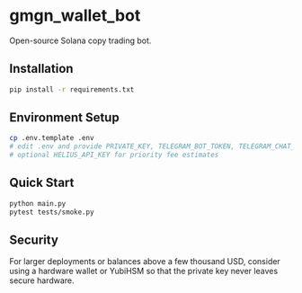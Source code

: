# gmgn_wallet_bot

Open-source Solana copy trading bot.

## Installation

```bash
pip install -r requirements.txt
```

## Environment Setup

```bash
cp .env.template .env
# edit .env and provide PRIVATE_KEY, TELEGRAM_BOT_TOKEN, TELEGRAM_CHAT_ID
# optional HELIUS_API_KEY for priority fee estimates
```

## Quick Start

```bash
python main.py
pytest tests/smoke.py
```


## Security

For larger deployments or balances above a few thousand USD, consider using a
hardware wallet or YubiHSM so that the private key never leaves secure
hardware.
